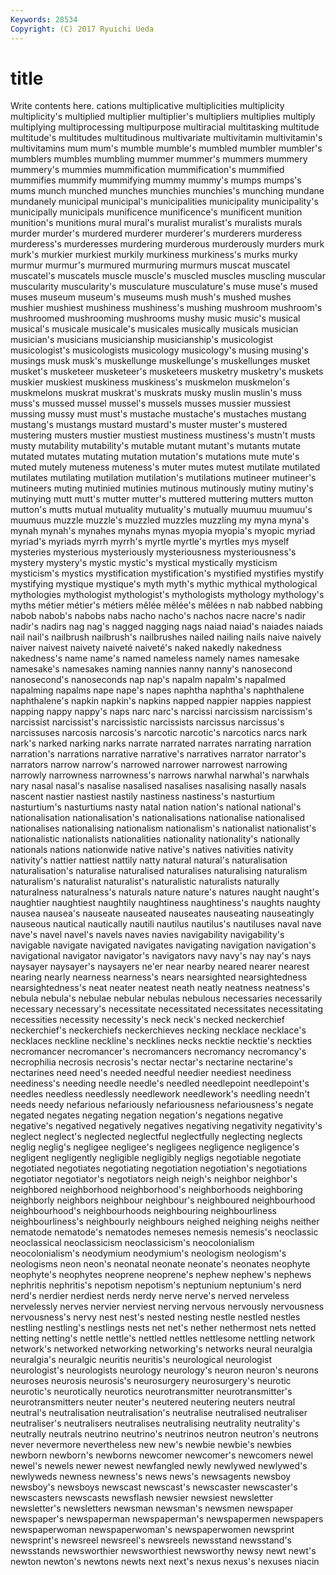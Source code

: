 ```yaml
---
Keywords: 28534 
Copyright: (C) 2017 Ryuichi Ueda
---
```


# title

Write contents here.
cations multiplicative multiplicities multiplicity
multiplicity's multiplied multiplier multiplier's multipliers multiplies multiply multiplying multiprocessing multipurpose
multiracial multitasking multitude multitude's multitudes multitudinous multivariate multivitamin multivitamin's multivitamins
mum mum's mumble mumble's mumbled mumbler mumbler's mumblers mumbles mumbling
mummer mummer's mummers mummery mummery's mummies mummification mummification's mummified mummifies
mummify mummifying mummy mummy's mumps mumps's mums munch munched munches
munchies munchies's munching mundane mundanely municipal municipal's municipalities municipality municipality's
municipally municipals munificence munificence's munificent munition munition's munitions mural mural's
muralist muralist's muralists murals murder murder's murdered murderer murderer's murderers
murderess murderess's murderesses murdering murderous murderously murders murk murk's murkier
murkiest murkily murkiness murkiness's murks murky murmur murmur's murmured murmuring
murmurs muscat muscatel muscatel's muscatels muscle muscle's muscled muscles muscling
muscular muscularity muscularity's musculature musculature's muse muse's mused muses museum
museum's museums mush mush's mushed mushes mushier mushiest mushiness mushiness's
mushing mushroom mushroom's mushroomed mushrooming mushrooms mushy music music's musical
musical's musicale musicale's musicales musically musicals musician musician's musicians musicianship
musicianship's musicologist musicologist's musicologists musicology musicology's musing musing's musings musk
musk's muskellunge muskellunge's muskellunges musket musket's musketeer musketeer's musketeers musketry
musketry's muskets muskier muskiest muskiness muskiness's muskmelon muskmelon's muskmelons muskrat
muskrat's muskrats musky muslin muslin's muss muss's mussed mussel mussel's
mussels musses mussier mussiest mussing mussy must must's mustache mustache's
mustaches mustang mustang's mustangs mustard mustard's muster muster's mustered mustering
musters mustier mustiest mustiness mustiness's mustn't musts musty mutability mutability's
mutable mutant mutant's mutants mutate mutated mutates mutating mutation mutation's
mutations mute mute's muted mutely muteness muteness's muter mutes mutest
mutilate mutilated mutilates mutilating mutilation mutilation's mutilations mutineer mutineer's mutineers
muting mutinied mutinies mutinous mutinously mutiny mutiny's mutinying mutt mutt's
mutter mutter's muttered muttering mutters mutton mutton's mutts mutual mutuality
mutuality's mutually muumuu muumuu's muumuus muzzle muzzle's muzzled muzzles muzzling
my myna myna's mynah mynah's mynahes mynahs mynas myopia myopia's
myopic myriad myriad's myriads myrrh myrrh's myrtle myrtle's myrtles mys
myself mysteries mysterious mysteriously mysteriousness mysteriousness's mystery mystery's mystic mystic's
mystical mystically mysticism mysticism's mystics mystification mystification's mystified mystifies mystify
mystifying mystique mystique's myth myth's mythic mythical mythological mythologies mythologist
mythologist's mythologists mythology mythology's myths métier métier's métiers mêlée mêlée's
mêlées n nab nabbed nabbing nabob nabob's nabobs nabs nacho
nacho's nachos nacre nacre's nadir nadir's nadirs nag nag's nagged
nagging nags naiad naiad's naiades naiads nail nail's nailbrush nailbrush's
nailbrushes nailed nailing nails naive naively naiver naivest naivety naiveté
naiveté's naked nakedly nakedness nakedness's name name's named nameless namely
names namesake namesake's namesakes naming nannies nanny nanny's nanosecond nanosecond's
nanoseconds nap nap's napalm napalm's napalmed napalming napalms nape nape's
napes naphtha naphtha's naphthalene naphthalene's napkin napkin's napkins napped nappier
nappies nappiest napping nappy nappy's naps narc narc's narcissi narcissism
narcissism's narcissist narcissist's narcissistic narcissists narcissus narcissus's narcissuses narcosis narcosis's
narcotic narcotic's narcotics narcs nark nark's narked narking narks narrate
narrated narrates narrating narration narration's narrations narrative narrative's narratives narrator
narrator's narrators narrow narrow's narrowed narrower narrowest narrowing narrowly narrowness
narrowness's narrows narwhal narwhal's narwhals nary nasal nasal's nasalise nasalised
nasalises nasalising nasally nasals nascent nastier nastiest nastily nastiness nastiness's
nasturtium nasturtium's nasturtiums nasty natal nation nation's national national's nationalisation
nationalisation's nationalisations nationalise nationalised nationalises nationalising nationalism nationalism's nationalist nationalist's
nationalistic nationalists nationalities nationality nationality's nationally nationals nations nationwide native
native's natives nativities nativity nativity's nattier nattiest nattily natty natural
natural's naturalisation naturalisation's naturalise naturalised naturalises naturalising naturalism naturalism's naturalist
naturalist's naturalistic naturalists naturally naturalness naturalness's naturals nature nature's natures
naught naught's naughtier naughtiest naughtily naughtiness naughtiness's naughts naughty nausea
nausea's nauseate nauseated nauseates nauseating nauseatingly nauseous nautical nautically nautili
nautilus nautilus's nautiluses naval nave nave's navel navel's navels naves
navies navigability navigability's navigable navigate navigated navigates navigating navigation navigation's
navigational navigator navigator's navigators navy navy's nay nay's nays naysayer
naysayer's naysayers ne'er near nearby neared nearer nearest nearing nearly
nearness nearness's nears nearsighted nearsightedness nearsightedness's neat neater neatest neath
neatly neatness neatness's nebula nebula's nebulae nebular nebulas nebulous necessaries
necessarily necessary necessary's necessitate necessitated necessitates necessitating necessities necessity necessity's
neck neck's necked neckerchief neckerchief's neckerchiefs neckerchieves necking necklace necklace's
necklaces neckline neckline's necklines necks necktie necktie's neckties necromancer necromancer's
necromancers necromancy necromancy's necrophilia necrosis necrosis's nectar nectar's nectarine nectarine's
nectarines need need's needed needful needier neediest neediness neediness's needing
needle needle's needled needlepoint needlepoint's needles needless needlessly needlework needlework's
needling needn't needs needy nefarious nefariously nefariousness nefariousness's negate negated
negates negating negation negation's negations negative negative's negatived negatively negatives
negativing negativity negativity's neglect neglect's neglected neglectful neglectfully neglecting neglects
neglig neglig's negligee negligee's negligees negligence negligence's negligent negligently negligible
negligibly negligs negotiable negotiate negotiated negotiates negotiating negotiation negotiation's negotiations
negotiator negotiator's negotiators neigh neigh's neighbor neighbor's neighbored neighborhood neighborhood's
neighborhoods neighboring neighborly neighbors neighbour neighbour's neighboured neighbourhood neighbourhood's neighbourhoods
neighbouring neighbourliness neighbourliness's neighbourly neighbours neighed neighing neighs neither nematode
nematode's nematodes nemeses nemesis nemesis's neoclassic neoclassical neoclassicism neoclassicism's neocolonialism
neocolonialism's neodymium neodymium's neologism neologism's neologisms neon neon's neonatal neonate
neonate's neonates neophyte neophyte's neophytes neoprene neoprene's nephew nephew's nephews
nephritis nephritis's nepotism nepotism's neptunium neptunium's nerd nerd's nerdier nerdiest
nerds nerdy nerve nerve's nerved nerveless nervelessly nerves nervier nerviest
nerving nervous nervously nervousness nervousness's nervy nest nest's nested nesting
nestle nestled nestles nestling nestling's nestlings nests net net's nether
nethermost nets netted netting netting's nettle nettle's nettled nettles nettlesome
nettling network network's networked networking networking's networks neural neuralgia neuralgia's
neuralgic neuritis neuritis's neurological neurologist neurologist's neurologists neurology neurology's neuron
neuron's neurons neuroses neurosis neurosis's neurosurgery neurosurgery's neurotic neurotic's neurotically
neurotics neurotransmitter neurotransmitter's neurotransmitters neuter neuter's neutered neutering neuters neutral
neutral's neutralisation neutralisation's neutralise neutralised neutraliser neutraliser's neutralisers neutralises neutralising
neutrality neutrality's neutrally neutrals neutrino neutrino's neutrinos neutron neutron's neutrons
never nevermore nevertheless new new's newbie newbie's newbies newborn newborn's
newborns newcomer newcomer's newcomers newel newel's newels newer newest newfangled
newly newlywed newlywed's newlyweds newness newness's news news's newsagents newsboy
newsboy's newsboys newscast newscast's newscaster newscaster's newscasters newscasts newsflash newsier
newsiest newsletter newsletter's newsletters newsman newsman's newsmen newspaper newspaper's newspaperman
newspaperman's newspapermen newspapers newspaperwoman newspaperwoman's newspaperwomen newsprint newsprint's newsreel newsreel's
newsreels newsstand newsstand's newsstands newsworthier newsworthiest newsworthy newsy newt newt's
newton newton's newtons newts next next's nexus nexus's nexuses niacin
